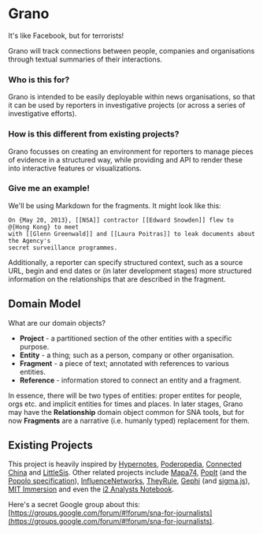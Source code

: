 # Grano

It's like Facebook, but for terrorists!

Grano will track connections between people, companies and organisations through textual summaries of their interactions. 

### Who is this for?

Grano is intended to be easily deployable within news organisations, so that it can be used by reporters in investigative projects (or across a series of investigative efforts). 

### How is this different from existing projects?

Grano focusses on creating an environment for reporters to manage pieces of evidence in a structured way, while providing and API to render these into interactive features or visualizations. 

### Give me an example!

We'll be using Markdown for the fragments. It might look like this:

	On {May 20, 2013}, [[NSA]] contractor [[Edward Snowden]] flew to @{Hong Kong} to meet 
	with [[Glenn Greenwald]] and [[Laura Poitras]] to leak documents about the Agency's 
	secret surveillance programmes.
	
Additionally, a reporter can specify structured context, such as a source URL, begin and end dates or (in later development stages) more structured information on the relationships that are described in the fragment. 

## Domain Model

What are our domain objects?

* **Project** - a partitioned section of the other entities with a specific purpose.
* **Entity** - a thing; such as a person, company or other organisation.
* **Fragment** - a piece of text; annotated with references to various entities. 
* **Reference** - information stored to connect an entity and a fragment.

In essence, there will be two types of entities: proper entites for people, orgs etc. and implicit entities for times and places. In later stages, Grano may have the **Relationship** domain object common for SNA tools, but for now **Fragments** are a narrative (i.e. humanly typed) replacement for them.

## Existing Projects

This project is heavily inspired by [Hypernotes](http://github.com/okfn/hypernotes), [Poderopedia](http://poderopedia.org), [Connected China](http://connectedchina.reuters.com) and [LittleSis](http://littlesis.org). Other related projects include [Mapa74](http://mapa76.info), [PopIt](https://github.com/mysociety/popit) (and the [Popolo specification](http://popoloproject.com/)), [InfluenceNetworks](http://owni.eu/2011/04/11/influence-networks-the-six-degrees-of-investigative-journalism/), [TheyRule](http://www.theyrule.net/), [Gephi](http://gephi.org) (and [sigma.js](http://sigmajs.org)), [MIT Immersion](https://immersion.media.mit.edu/) and even the [i2 Analysts Notebook](http://www-03.ibm.com/software/products/de/de/analysts-notebook/).

Here's a secret Google group about this: [https://groups.google.com/forum/#!forum/sna-for-journalists](https://groups.google.com/forum/#!forum/sna-for-journalists).